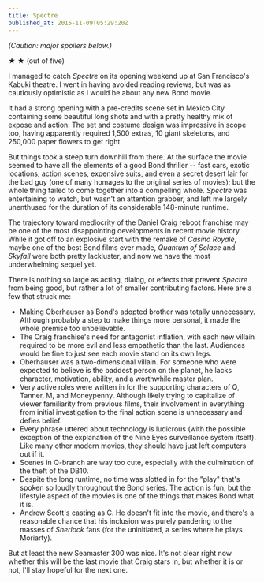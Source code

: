 ```yaml
---
title: Spectre
published_at: 2015-11-09T05:29:20Z
---
```


_(Caution: major spoilers below.)_

★ ★ (out of five)

I managed to catch _Spectre_ on its opening weekend up at San Francisco's
Kabuki theatre. I went in having avoided reading reviews, but was as cautiously
optimistic as I would be about any new Bond movie.

It had a strong opening with a pre-credits scene set in Mexico City containing
some beautiful long shots and with a pretty healthy mix of expose and action.
The set and costume design was impressive in scope too, having apparently
required 1,500 extras, 10 giant skeletons, and 250,000 paper flowers to get
right.

But things took a steep turn downhill from there. At the surface the movie
seemed to have all the elements of a good Bond thriller -- fast cars, exotic
locations, action scenes, expensive suits, and even a secret desert lair for
the bad guy (one of many homages to the original series of movies); but the
whole thing failed to come together into a compelling whole. _Spectre_ was
entertaining to watch, but wasn't an attention grabber, and left me largely
unenthused for the duration of its considerable 148-minute runtime.

The trajectory toward mediocrity of the Daniel Craig reboot franchise may be
one of the most disappointing developments in recent movie history. While it
got off to an explosive start with the remake of _Casino Royale_, maybe one of
the best Bond films ever made, _Quantum of Solace_ and _Skyfall_ were both
pretty lackluster, and now we have the most underwhelming sequel yet.

There is nothing so large as acting, dialog, or effects that prevent _Spectre_
from being good, but rather a lot of smaller contributing factors. Here are a
few that struck me:

* Making Oberhauser as Bond's adopted brother was totally unnecessary. Although
  probably a step to make things more personal, it made the whole premise too
  unbelievable.
* The Craig franchise's need for antagonist inflation, with each new villain
  required to be more evil and less empathetic than the last. Audiences would
  be fine to just see each movie stand on its own legs.
* Oberhauser was a two-dimensional villain. For someone who were expected to
  believe is the baddest person on the planet, he lacks character, motivation,
  ability, and a worthwhile master plan.
* Very active roles were written in for the supporting characters of Q, Tanner,
  M, and Moneypenny. Although likely trying to capitalize of viewer familiarity
  from previous films, their involvement in everything from initial
  investigation to the final action scene is unnecessary and defies belief.
* Every phrase uttered about technology is ludicrous (with the possible
  exception of the explanation of the Nine Eyes surveillance system itself).
  Like many other modern movies, they should have just left computers out if
  it.
* Scenes in Q-branch are way too cute, especially with the culmination of the theft
  of the DB10.
* Despite the long runtime, no time was slotted in for the "play" that's spoken
  so loudly throughout the Bond series. The action is fun, but the lifestyle
  aspect of the movies is one of the things that makes Bond what it is.
* Andrew Scott's casting as C. He doesn't fit into the movie, and there's a
  reasonable chance that his inclusion was purely pandering to the masses of
  _Sherlock_ fans (for the uninitiated, a series where he plays Moriarty).

But at least the new Seamaster 300 was nice. It's not clear right now whether
this will be the last movie that Craig stars in, but whether it is or not, I'll
stay hopeful for the next one.
